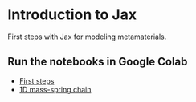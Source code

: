 # Introduction to Jax

First steps with Jax for modeling metamaterials.

## Run the notebooks in Google Colab

- [First steps](https://colab.research.google.com/github/bertoldi-collab/jax-intro/blob/main/notebooks/first_steps.ipynb)
- [1D mass-spring chain](https://colab.research.google.com/github/bertoldi-collab/jax-intro/blob/main/notebooks/1D_mass_spring_chain.ipynb)
